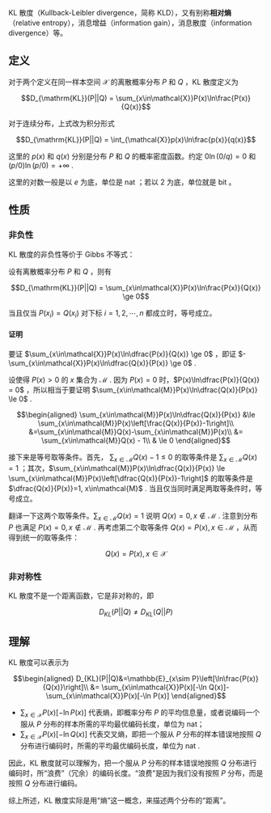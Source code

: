 KL 散度（Kullback-Leibler divergence，简称 KLD），又有别称**相对熵** （relative entropy），消息增益（information gain），消息散度（information divergence）等。

## 定义

对于两个定义在同一样本空间 $\mathcal{X}$ 的离散概率分布 $P$ 和 $Q$ ，KL 散度定义为

$$D_{\mathrm{KL}}(P||Q) = \sum_{x\in\mathcal{X}}P(x)\ln\frac{P(x)}{Q(x)}$$

对于连续分布，上式改为积分形式

$$D_{\mathrm{KL}}(P||Q) = \int_{\mathcal{X}}p(x)\ln\frac{p(x)}{q(x)}$$

这里的 $p(x)$ 和 $q(x)$ 分别是分布 $P$ 和 $Q$ 的概率密度函数。约定 $0\ln(0/q) = 0$ 和 $(p/0)\ln(p/0) = +\infty$ .

这里的对数一般是以 $e$ 为底，单位是 nat ；若以 2 为底，单位就是 bit 。

## 性质

### 非负性

KL 散度的非负性等价于 Gibbs 不等式：

设有离散概率分布 $P$ 和 $Q$ ，则有

$$D_{\mathrm{KL}}(P||Q) = \sum_{x\in\mathcal{X}}P(x)\ln\frac{P(x)}{Q(x)} \ge 0$$

当且仅当 $P(x_i) = Q(x_i)$ 对下标 $i=1,2,\cdots,n$ 都成立时，等号成立。

#### 证明

要证 $\sum_{x\in\mathcal{X}}P(x)\ln\dfrac{P(x)}{Q(x)} \ge 0$ ，即证 $-\sum_{x\in\mathcal{X}}P(x)\ln\dfrac{Q(x)}{P(x)} \ge 0$ . 

设使得 $P(x) >0$ 的 $x$ 集合为 $\mathcal{M}$ . 因为 $P(x) =0$ 时，$P(x)\ln\dfrac{P(x)}{Q(x)}  = 0$ ，所以相当于要证明 $\sum_{x\in\mathcal{M}}P(x)\ln\dfrac{Q(x)}{P(x)} \le 0$ .

$$\begin{aligned}
\sum_{x\in\mathcal{M}}P(x)\ln\dfrac{Q(x)}{P(x)} 
&\le \sum_{x\in\mathcal{M}}P(x)\left[\frac{Q(x)}{P(x)}-1\right]\\
&=\sum_{x\in\mathcal{M}}Q(x)-\sum_{x\in\mathcal{M}}P(x)\\
&= \sum_{x\in\mathcal{M}}Q(x) - 1\\
& \le 0
\end{aligned}$$

接下来是等号取等条件。首先， $\sum_{x\in\mathcal{M}}Q(x)-1 \le 0$ 的取等条件是 $\sum_{x\in\mathcal{M}}Q(x) = 1$ ；其次，$\sum_{x\in\mathcal{M}}P(x)\ln\dfrac{Q(x)}{P(x)} \le \sum_{x\in\mathcal{M}}P(x)\left[\dfrac{Q(x)}{P(x)}-1\right]$ 的取等条件是 $\dfrac{Q(x)}{P(x)}=1, x\in\mathcal{M}$ . 当且仅当同时满足两取等条件时，等号成立。

翻译一下这两个取等条件。$\sum_{x\in\mathcal{M}}Q(x) = 1$ 说明 $Q(x)=0,x \notin \mathcal{M}$ . 注意到分布 $P$ 也满足 $P(x)=0,x\notin \mathcal{M}$ . 再考虑第二个取等条件 $Q(x)=P(x), x\in\mathcal{M}$ ，从而得到统一的取等条件：

$$Q(x) = P(x), x\in\mathcal{X}$$

### 非对称性

KL 散度不是一个距离函数，它是非对称的，即

$$D_{KL}(P||Q) \neq D_{KL}(Q||P)$$

## 理解

KL 散度可以表示为

$$\begin{aligned}
D_{KL}(P||Q)&=\mathbb{E}_{x\sim P}\left[\ln\frac{P(x)}{Q(x)}\right]\\
&= \sum_{x\in\mathcal{X}}P(x)[-\ln Q(x)]-\sum_{x\in\mathcal{X}}P(x)[-\ln P(x)]
\end{aligned}$$

- $\sum_{x\in\mathcal{X}}P(x)[-\ln P(x)]$ 代表熵，即概率分布 $P$ 的平均信息量，或者说编码一个服从 $P$ 分布的样本所需的平均最优编码长度，单位为 nat；
- $\sum_{x\in\mathcal{X}}P(x)[-\ln Q(x)]$ 代表交叉熵，即把一个服从 $P$ 分布的样本错误地按照 $Q$ 分布进行编码时，所需的平均最优编码长度，单位为 nat .

因此，KL 散度就可以理解为，把一个服从 $P$ 分布的样本错误地按照 $Q$ 分布进行编码时，所“浪费”（冗余）的编码长度。“浪费”是因为我们没有按照 $P$ 分布，而是按照 $Q$ 分布进行编码。

综上所述，KL 散度实际是用“熵”这一概念，来描述两个分布的“距离”。
